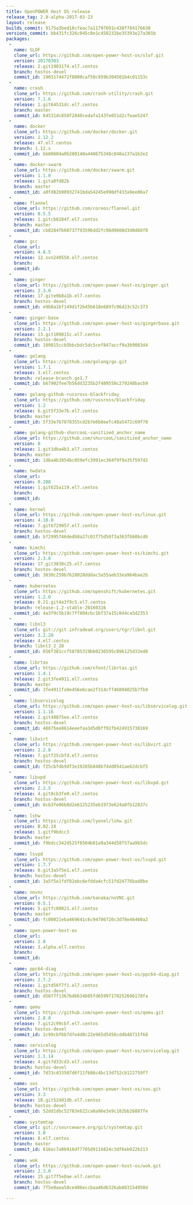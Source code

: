 ```yaml
---
title: OpenPOWER Host OS release
release_tag: 2.0-alpha-2017-03-23
layout: release
builds_commit: 9175a3bed18cfeac7a11797691c438f784176630
versions_commit: bb431fc326c045c8e1c458232be35393e27a301b
packages:
 -
   name: SLOF
   clone_url: https://github.com/open-power-host-os/slof.git
   version: 20170303
   release: 2.git1903174.el7.centos
   branch: hostos-devel
   commit_id: 1903174472f8800caf50c959b304501b4c01153c
 -
   name: crash
   clone_url: https://github.com/crash-utility/crash.git
   version: 7.1.6
   release: 1.git64531dc.el7.centos
   branch: master
   commit_id: 64531dc850f2840cedafa143fe051d2cfeae5247
 -
   name: docker
   clone_url: https://github.com/docker/docker.git
   version: 1.12.2
   release: 47.el7.centos
   branch: 1.12.x
   commit_id: bb80604a0b200140a440675348c848a137a1b2e2
 -
   name: docker-swarm
   clone_url: https://github.com/docker/swarm.git
   version: 1.1.0
   release: 1.gita0fd82b
   branch: master
   commit_id: a0fd82b90932741bda54245e990df433a9ee06a7
 -
   name: flannel
   clone_url: https://github.com/coreos/flannel.git
   version: 0.5.5
   release: 1.gitcb8284f.el7.centos
   branch: master
   commit_id: cb8284fb60737793596dd2fc98d9608d3d0d66f0
 -
   name: gcc
   clone_url: 
   version: 4.8.5
   release: 12.svn240558.el7.centos
   branch: 
   commit_id: 
 -
   name: ginger
   clone_url: https://github.com/open-power-host-os/ginger.git
   version: 2.3.0
   release: 17.gite9b8a1b.el7.centos
   branch: hostos-devel
   commit_id: e9b8a1bf149d1f2b45b618e6897c96d23c52c373
 -
   name: ginger-base
   clone_url: https://github.com/open-power-host-os/gingerbase.git
   version: 2.2.1
   release: 13.git109815c.el7.centos
   branch: hostos-devel
   commit_id: 109815ccb5bbcbdc5dc5cef847accf9a3b9083d4
 -
   name: golang
   clone_url: https://github.com/golang/go.git
   version: 1.7.1
   release: 3.el7.centos
   branch: release-branch.go1.7
   commit_id: b67902fee7b56dd3235b2f489550c279248bacb9
 -
   name: golang-github-russross-blackfriday
   clone_url: https://github.com/russross/blackfriday
   version: 1.2
   release: 6.git5f33e7b.el7.centos
   branch: master
   commit_id: 5f33e7b7878355cd2b7e6b8eefc48a5472c69f70
 -
   name: golang-github-shurcooL-sanitized_anchor_name
   clone_url: https://github.com/shurcooL/sanitized_anchor_name
   version: 0
   release: 1.git1dba4b3.el7.centos
   branch: master
   commit_id: 1dba4b3954bc059efc3991ec364f9f9a35f597d2
 -
   name: hwdata
   clone_url: 
   version: 0.288
   release: 1.git625a119.el7.centos
   branch: 
   commit_id: 
 -
   name: kernel
   clone_url: https://github.com/open-power-host-os/linux.git
   version: 4.10.0
   release: 7.gitb729957.el7.centos
   branch: hostos-devel
   commit_id: b72995746dedb8a27c01f75d50f3a363fbb0bcd6
 -
   name: kimchi
   clone_url: https://github.com/open-power-host-os/kimchi.git
   version: 2.3.0
   release: 17.git3830c25.el7.centos
   branch: hostos-devel
   commit_id: 3830c259b7628028dddac3a55aeb33ea964bae2b
 -
   name: kubernetes
   clone_url: https://github.com/openshift/kubernetes.git
   version: 1.2.0
   release: 0.21.git4a3f9c5.el7.centos
   branch: release-1.2-stable-20160316
   commit_id: 4a3f9c5b19c7ff804cbc1bf37a15c044ca5d2353
 -
   name: libnl3
   clone_url: git://git.infradead.org/users/tgr/libnl.git
   version: 3.2.28
   release: 4.el7.centos
   branch: libnl3_2_28
   commit_id: 656f381ccf58785319bb0236595c896125d33ed0
 -
   name: librtas
   clone_url: https://github.com/nfont/librtas.git
   version: 1.4.1
   release: 2.git3fe4911.el7.centos
   branch: master
   commit_id: 3fe4911fa9e456e6cae2f314cff46894025b7fb9
 -
   name: libservicelog
   clone_url: https://github.com/open-power-host-os/libservicelog.git
   version: 1.1.16
   release: 2.git48875ee.el7.centos
   branch: hostos-devel
   commit_id: 48875ee8614eeefaa3d5d8ff92fb424915738169
 -
   name: libvirt
   clone_url: https://github.com/open-power-host-os/libvirt.git
   version: 2.2.0
   release: 7.gitf25cbfd.el7.centos
   branch: hostos-devel
   commit_id: f25cbfdb9df3e19285b848b74dd0541ae62dcbf5
 -
   name: libvpd
   clone_url: https://github.com/open-power-host-os/libvpd.git
   version: 2.2.5
   release: 4.git8cb3fe0.el7.centos
   branch: hostos-devel
   commit_id: 8cb3fe06b8d2e6125235eb1973e624a0fb12837c
 -
   name: lshw
   clone_url: https://github.com/lyonel/lshw.git
   version: B.02.18
   release: 1.gitf9bdcc3
   branch: master
   commit_id: f9bdcc342d525f8504b81a9a344d58f57aa9b5dc
 -
   name: lsvpd
   clone_url: https://github.com/open-power-host-os/lsvpd.git
   version: 1.7.7
   release: 6.git3a5f5e1.el7.centos
   branch: hostos-devel
   commit_id: 3a5f5e1fdf82ebc6efdda4cfc51fd24776bad8be
 -
   name: novnc
   clone_url: https://github.com/kanaka/noVNC.git
   version: 0.5.1
   release: 5.gitfc00821.el7.centos
   branch: master
   commit_id: fc00821eba469641c6c94706726c3d78e46460a2
 -
   name: open-power-host-os
   clone_url: 
   version: 2.0
   release: 3.alpha.el7.centos
   branch: 
   commit_id: 
 -
   name: ppc64-diag
   clone_url: https://github.com/open-power-host-os/ppc64-diag.git
   version: 2.7.2
   release: 1.gitd56f7f1.el7.centos
   branch: hostos-devel
   commit_id: d56f7f1367bd6634605fd65997170252696178fa
 -
   name: qemu
   clone_url: https://github.com/open-power-host-os/qemu.git
   version: 2.8.0
   release: 7.git2c99cbf.el7.centos
   branch: hostos-devel
   commit_id: 2c99cbf6b7dfe4d0c22e965d5456cddb48715f68
 -
   name: servicelog
   clone_url: https://github.com/open-power-host-os/servicelog.git
   version: 1.1.14
   release: 4.git7d33cd3.el7.centos
   branch: hostos-devel
   commit_id: 7d33cd33507d6f11fb86c4bc13d752cb122759f7
 -
   name: sos
   clone_url: https://github.com/open-power-host-os/sos.git
   version: 3.3
   release: 18.git52dd1db.el7.centos
   branch: hostos-devel
   commit_id: 52dd1dbc52783e622ca0a96e3e9c182bb26887fe
 -
   name: systemtap
   clone_url: git://sourceware.org/git/systemtap.git
   version: 3.0
   release: 8.el7.centos
   branch: master
   commit_id: 616ec7a0b916df7785d911b824c3df6eb022b213
 -
   name: wok
   clone_url: https://github.com/open-power-host-os/wok.git
   version: 2.3.0
   release: 15.git7f5e0ae.el7.centos
   branch: hostos-devel
   commit_id: 7f5e0aea58ce406eccbaa46d6326ab883154950d

---
```

